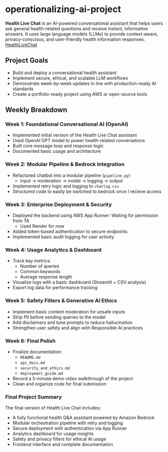 # operationalizing-ai-project

**Health Live Chat** is an AI-powered conversational assistant that helps users ask general health-related questions and receive instant, informative answers. It uses large language models (LLMs) to provide context-aware, privacy-conscious, and user-friendly health information responses.
[HealthLiveChat](https://healthlivechat.onrender.com/)

## Project Goals
- Build and deploy a conversational health assistant
- Implement secure, ethical, and scalable LLM workflows
- Demonstrate week-by-week updates in line with production-ready AI standards
- Create a portfolio-ready project using AWS or open-source tools

## Weekly Breakdown

### Week 1: Foundational Conversational AI (OpenAI)
- Implemented initial version of the Health Live Chat assistant
- Used OpenAI GPT model to power health-related conversations
- Built core message loop and response logic
- Documented basic usage and architecture

### Week 2: Modular Pipeline & Bedrock Integration
- Refactored chatbot into a modular pipeline (`pipeline.py`)
  - Input → moderation → model → logging → output
- Implemented retry logic and logging to `chatlog.csv`
- Structured code to easily be switched to bedrock once I recieve access

### Week 3: Enterprise Deployment & Security
- Deployed the backend using AWS App Runner: Waiting for permission from TA 
  - Used Render for now
- Added token-based authentication to secure endpoints
- Implemented basic audit logging for user activity

### Week 4: Usage Analytics & Dashboard
- Track key metrics:
  - Number of queries
  - Common keywords
  - Average response length
- Visualize logs with a basic dashboard (Streamlit + CSV analysis)
- Export log data for performance tracking

### Week 5: Safety Filters & Generative AI Ethics
- Implement basic content moderation for unsafe inputs
- Strip PII before sending queries to the model
- Add disclaimers and tune prompts to reduce hallucination
- Strengthen user safety and align with Responsible AI practices

### Week 6: Final Polish
- Finalize documentation:
  - `README.md`
  - `api_docs.md`
  - `security_and_ethics.md`
  - `deployment_guide.md`
- Record a 5-minute demo video walkthrough of the project
- Clean and organize code for final submission

### Final Project Summary
The final version of Health Live Chat includes:
- A fully functional health Q&A assistant powered by Amazon Bedrock
- Modular orchestration pipeline with retry and logging
- Secure deployment with authentication via App Runner
- Analytics dashboard for usage insights
- Safety and privacy filters for ethical AI usage
- Frontend interface and complete documentation